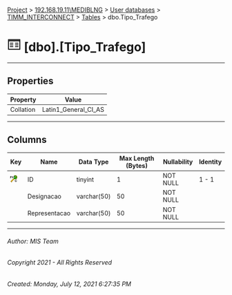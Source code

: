 #### 

[Project](../../../../index.md) > [192.168.19.11\\MEDIBLNG](../../../index.md) > [User databases](../../index.md) > [TIMM_INTERCONNECT](../index.md) > [Tables](Tables.md) > dbo.Tipo_Trafego

# ![Tables](../../../../Images/Table32.png) [dbo].[Tipo_Trafego]

---

## <a name="#properties"></a>Properties

| Property | Value |
|---|---|
| Collation | Latin1_General_CI_AS |


---

## <a name="#columns"></a>Columns

| Key | Name | Data Type | Max Length (Bytes) | Nullability | Identity |
|---|---|---|---|---|---|
| [![Cluster Primary Key PK_Tipo_Trafego: ID](../../../../Images/pkcluster.png)](#indexes) | ID | tinyint | 1 | NOT NULL | 1 - 1 |
|  | Designacao | varchar(50) | 50 | NOT NULL |  |
|  | Representacao | varchar(50) | 50 | NOT NULL |  |


---

###### Author:  MIS Team

###### Copyright 2021 - All Rights Reserved

###### Created: Monday, July 12, 2021 6:27:35 PM

